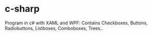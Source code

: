 # c-sharp
Program in c# with XAML and WPF:
Contains Checkboxes, Buttons, Radiobuttons, Listboxes, Comboboxes, Trees..
